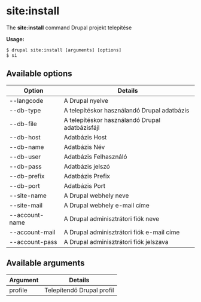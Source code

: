 # site:install
The **site:install** command Drupal projekt telepítése

**Usage:**
```
$ drupal site:install [arguments] [options] 
$ si  
```

## Available options
Option | Details
-------|-------------
--langcode | A Drupal nyelve
--db-type | A telepítéskor használandó Drupal adatbázis
--db-file | A telepítéskor használandó Drupal adatbázisfájl
--db-host | Adatbázis Host
--db-name | Adatbázis Név
--db-user | Adatbázis Felhasználó
--db-pass | Adatbázis jelszó
--db-prefix | Adatbázis Prefix
--db-port | Adatbázis Port
--site-name | A Drupal webhely neve
--site-mail | A Drupal webhely e-mail címe
--account-name | A Drupal adminisztrátori fiók neve
--account-mail | A Drupal adminisztrátori fiók e-mail címe
--account-pass | A Drupal adminisztrátori fiók jelszava

## Available arguments
Argument | Details
---------|-------------
profile | Telepítendő Drupal profil
